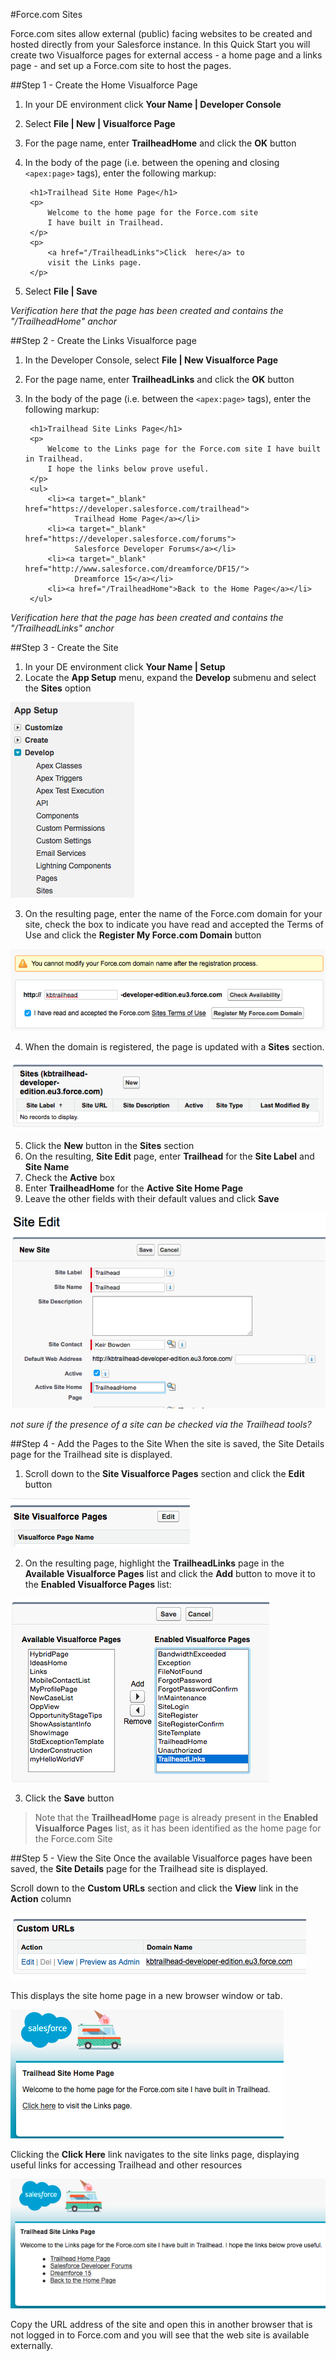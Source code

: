 #Force.com Sites

Force.com sites allow external (public) facing websites to be created and hosted directly from your Salesforce instance. In this Quick Start you will create two Visualforce pages for external access - a home page and a links page - and set up a Force.com site to host the pages.

##Step 1 - Create the Home Visualforce Page
1. In your DE environment click **Your Name | Developer Console**
2. Select **File | New | Visualforce Page**
3. For the page name, enter **TrailheadHome** and click the **OK** button
4. In the body of the page (i.e. between the opening and closing `<apex:page>` tags), enter the following markup:
 
        <h1>Trailhead Site Home Page</h1>
        <p>
            Welcome to the home page for the Force.com site 
            I have built in Trailhead.
        </p>
        <p>
            <a href="/TrailheadLinks">Click  here</a> to 
            visit the Links page.
        </p>
        
5. Select **File | Save**

_Verification here that the page has been created and contains the "/TrailheadHome" anchor_

##Step 2 - Create the Links Visualforce page
1. In the Developer Console, select **File | New Visualforce Page**
2. For the page name, enter **TrailheadLinks** and click the **OK** button
3. In the body of the page (i.e. between the `<apex:page>` tags), enter the following markup:

        <h1>Trailhead Site Links Page</h1>
        <p>
            Welcome to the Links page for the Force.com site I have built in Trailhead. 
            I hope the links below prove useful.
        </p>
        <ul>
            <li><a target="_blank" href="https://developer.salesforce.com/trailhead">
                  Trailhead Home Page</a></li>
            <li><a target="_blank" href="https://developer.salesforce.com/forums">
                  Salesforce Developer Forums</a></li>
            <li><a target="_blank" href="http://www.salesforce.com/dreamforce/DF15/">
                  Dreamforce 15</a></li>
            <li><a href="/TrailheadHome">Back to the Home Page</a></li>
        </ul>


_Verification here that the page has been created and contains the "/TrailheadLinks" anchor_

##Step 3 - Create the Site
1. In your DE environment click **Your Name | Setup**
2. Locate the **App Setup** menu, expand the **Develop** submenu and select the **Sites** option

  ![](images/sites_menu.png)

3. On the resulting page, enter the name of the Force.com domain for your site, check the box to indicate you have read and accepted the Terms of Use and click the **Register My Force.com Domain** button

  ![](images/site_domain.png)
  
4. When the domain is registered, the page is updated with a **Sites** section. 
  
  ![](images/sites_new.png)  

5. Click the **New** button in the **Sites** section  
6. On the resulting, **Site Edit** page, enter **Trailhead** for the **Site Label** and **Site Name**  
6. Check the **Active** box  
7. Enter **TrailheadHome** for the **Active Site Home Page**  
8. Leave the other fields with their default values and click **Save**  

![](images/sites_config.png)

_not sure if the presence of a site can be checked via the Trailhead tools?_

##Step 4 - Add the Pages to the Site
When the site is saved, the Site Details page for the Trailhead site is displayed.

1. Scroll down to the **Site Visualforce Pages** section and click the **Edit** button 

  ![](images/site_pages.png)
  
2. On the resulting page, highlight the **TrailheadLinks** page in the **Available Visualforce Pages** list and click the **Add** button to move it to the **Enabled Visualforce Pages** list:

  ![](images/site_add_vf.png)

3. Click the **Save** button 

> Note that the **TrailheadHome** page is already present in the **Enabled Visualforce Pages** list, as it has been identified as the home page for the Force.com Site 

##Step 5 - View the Site
Once the available Visualforce pages have been saved, the **Site Details** page for the Trailhead site is displayed.

Scroll down to the **Custom URLs** section and click the **View** link in the **Action** column

![](images/site_urls.png)

This displays the site home page in a new browser window or tab.

![](images/site_home.png)

Clicking the **Click Here** link navigates to the site links page, displaying useful links for accessing Trailhead and other resources

![](images/site_links.png)

Copy the URL address of the site and open this in another browser that is not logged in to Force.com and you will see that the web site is available externally.
